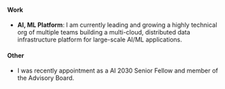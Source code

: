 #### Work

- **AI, ML Platform**: I am currently leading and growing a highly technical org of multiple teams building a multi-cloud, distributed data infrastructure platform for large-scale AI/ML applications.

#### Other

- I was recently appointment as a AI 2030 Senior Fellow and member of the Advisory Board.
